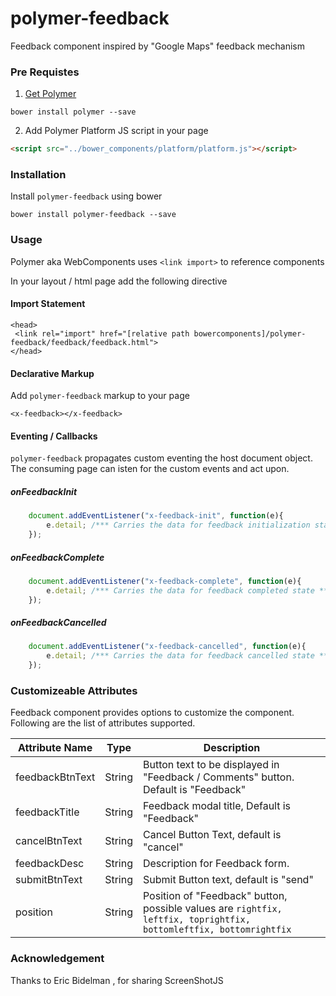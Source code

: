 polymer-feedback
================

Feedback component inspired by "Google Maps" feedback mechanism

### Pre Requistes

1. [Get Polymer](http://www.polymer-project.org/docs/start/getting-the-code.html)

``` bower install polymer --save ```

2. Add Polymer Platform JS script in your page
```HTML
<script src="../bower_components/platform/platform.js"></script>
```

### Installation

Install `polymer-feedback` using bower

```
bower install polymer-feedback --save
```

### Usage

Polymer aka WebComponents uses ```<link import>``` to reference components

In your layout / html page add the following directive

#### Import Statement

```
<head>
 <link rel="import" href="[relative path bowercomponents]/polymer-feedback/feedback/feedback.html">
</head>
```

#### Declarative Markup

Add ```polymer-feedback``` markup to your page

```
<x-feedback></x-feedback>
```

#### Eventing / Callbacks

```polymer-feedback``` propagates custom eventing the host document object.  The consuming page can isten for the custom events and act upon.

##### onFeedbackInit
```JavaScript
    document.addEventListener("x-feedback-init", function(e){
        e.detail; /*** Carries the data for feedback initialization state ***/
    });
```

##### onFeedbackComplete

```JavaScript
    document.addEventListener("x-feedback-complete", function(e){
        e.detail; /*** Carries the data for feedback completed state ***/
    });
```

##### onFeedbackCancelled


```JavaScript
    document.addEventListener("x-feedback-cancelled", function(e){
        e.detail; /*** Carries the data for feedback cancelled state ***/
    });
```

### Customizeable Attributes

Feedback component provides options to customize the component.  Following are the list of attributes supported.

| Attribute Name     | Type      | Description
|--------------------|-----------|-------------
| feedbackBtnText    | String    | Button text to be displayed in "Feedback / Comments" button. Default is "Feedback"
| feedbackTitle      | String    | Feedback modal title, Default is "Feedback"
| cancelBtnText      | String    | Cancel Button Text, default is "cancel"
| feedbackDesc       | String    | Description for Feedback form.
| submitBtnText      | String    | Submit Button text, default is "send"
| position           | String    | Position of "Feedback" button, possible values are `rightfix, leftfix, toprightfix, bottomleftfix, bottomrightfix`


### Acknowledgement

Thanks to Eric Bidelman , for sharing ScreenShotJS
